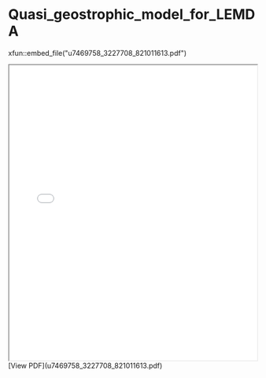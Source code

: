 # Quasi_geostrophic_model_for_LEMDA

xfun::embed_file("u7469758_3227708_821011613.pdf")
<iframe src="u7469758_3227708_821011613.pdf" width="100%" height="600px">
</iframe>
[View PDF](u7469758_3227708_821011613.pdf)

